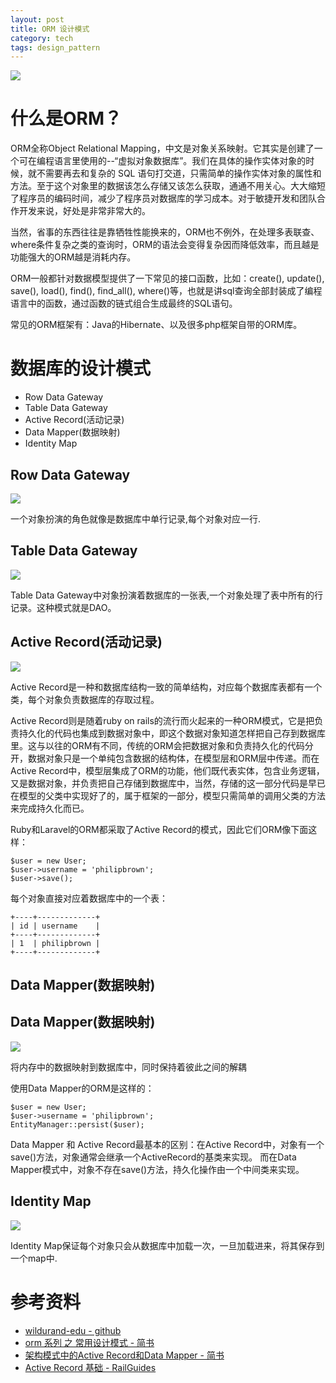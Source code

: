 ```yaml
---
layout: post
title: ORM 设计模式
category: tech
tags: design_pattern
---
```


![](https://cdn.kelu.org/blog/tags/design_patterns.jpg)

# 什么是ORM？

ORM全称Object Relational Mapping，中文是对象关系映射。它其实是创建了一个可在编程语言里使用的--“虚拟对象数据库”。我们在具体的操作实体对象的时候，就不需要再去和复杂的 SQL 语句打交道，只需简单的操作实体对象的属性和方法。至于这个对象里的数据该怎么存储又该怎么获取，通通不用关心。大大缩短了程序员的编码时间，减少了程序员对数据库的学习成本。对于敏捷开发和团队合作开发来说，好处是非常非常大的。

当然，省事的东西往往是靠牺牲性能换来的，ORM也不例外，在处理多表联查、where条件复杂之类的查询时，ORM的语法会变得复杂因而降低效率，而且越是功能强大的ORM越是消耗内存。
                               
ORM一般都针对数据模型提供了一下常见的接口函数，比如：create(), update(), save(), load(), find(), find_all(), where()等，也就是讲sql查询全部封装成了编程语言中的函数，通过函数的链式组合生成最终的SQL语句。

常见的ORM框架有：Java的Hibernate、以及很多php框架自带的ORM库。


# 数据库的设计模式

* Row Data Gateway
* Table Data Gateway
* Active Record(活动记录)
* Data Mapper(数据映射)
* Identity Map



## Row Data Gateway
![](https://cdn.kelu.org/blog/2017/02/row-data-gateway.jpg)

一个对象扮演的角色就像是数据库中单行记录,每个对象对应一行.

## Table Data Gateway
![](https://cdn.kelu.org/blog/2017/02/table-data-gateway.jpg)

Table Data Gateway中对象扮演着数据库的一张表,一个对象处理了表中所有的行记录。这种模式就是DAO。

## Active Record(活动记录)

![](https://cdn.kelu.org/blog/2017/02/active-record.jpg)

Active Record是一种和数据库结构一致的简单结构，对应每个数据库表都有一个类，每个对象负责数据库的存取过程。

Active Record则是随着ruby on rails的流行而火起来的一种ORM模式，它是把负责持久化的代码也集成到数据对象中，即这个数据对象知道怎样把自己存到数据库里。这与以往的ORM有不同，传统的ORM会把数据对象和负责持久化的代码分开，数据对象只是一个单纯包含数据的结构体，在模型层和ORM层中传递。而在Active Record中，模型层集成了ORM的功能，他们既代表实体，包含业务逻辑，又是数据对象，并负责把自己存储到数据库中，当然，存储的这一部分代码是早已在模型的父类中实现好了的，属于框架的一部分，模型只需简单的调用父类的方法来完成持久化而已。

Ruby和Laravel的ORM都采取了Active Record的模式，因此它们ORM像下面这样：

	$user = new User;
	$user->username = 'philipbrown';
	$user->save();

每个对象直接对应着数据库中的一个表：

	+----+-------------+
	| id | username    |
	+----+-------------+
	| 1  | philipbrown |
	+----+-------------+

## Data Mapper(数据映射)
## Data Mapper(数据映射)
![](https://cdn.kelu.org/blog/2017/02/data-mapper.jpg)

将内存中的数据映射到数据库中，同时保持着彼此之间的解耦

使用Data Mapper的ORM是这样的：

	$user = new User;
	$user->username = 'philipbrown';
	EntityManager::persist($user);

Data Mapper 和 Active Record最基本的区别：在Active Record中，对象有一个save()方法，对象通常会继承一个ActiveRecord的基类来实现。
而在Data Mapper模式中，对象不存在save()方法，持久化操作由一个中间类来实现。

## Identity Map
![](https://cdn.kelu.org/blog/2017/02/identity-map.jpg)

Identity Map保证每个对象只会从数据库中加载一次，一旦加载进来，将其保存到一个map中.

# 参考资料

* [wildurand-edu - github](https://github.com/willdurand-edu/php-slides/blob/master/src/common/09_databases.md)
* [orm 系列 之 常用设计模式 - 简书](http://www.jianshu.com/p/b0a3ab7f8d47)
* [架构模式中的Active Record和Data Mapper - 简书](http://www.jianshu.com/p/4a3432b514b1)
* [Active Record 基础 - RailGuides](http://guides.ruby-china.org/active_record_basics.html)
